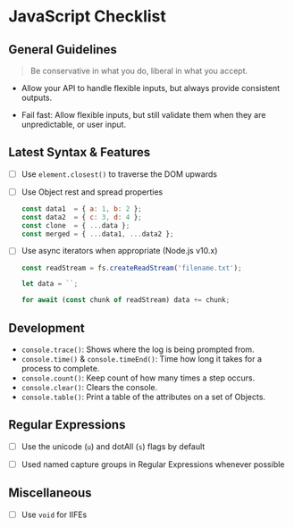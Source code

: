 # JavaScript Checklist

## General Guidelines

> Be conservative in what you do, liberal in what you accept.

- Allow your API to handle flexible inputs, but always provide consistent outputs.

- Fail fast: Allow flexible inputs, but still validate them when they are unpredictable, or user input.

## Latest Syntax & Features

- [ ] Use `element.closest()` to traverse the DOM upwards

- [ ] Use Object rest and spread properties

  ```js
  const data1  = { a: 1, b: 2 };
  const data2  = { c: 3, d: 4 };
  const clone  = { ...data };
  const merged = { ...data1, ...data2 };
  ```

- [ ] Use async iterators when appropriate (Node.js v10.x)

  ```js
  const readStream = fs.createReadStream('filename.txt');

  let data = ``;

  for await (const chunk of readStream) data += chunk;
  ```

## Development

* `console.trace()`: Shows where the log is being prompted from.
* `console.time()` & `console.timeEnd()`: Time how long it takes for a process to complete.
* `console.count()`: Keep count of how many times a step occurs.
* `console.clear()`: Clears the console.
* `console.table()`: Print a table of the attributes on a set of Objects.

## Regular Expressions

- [ ] Use the unicode (`u`) and dotAll (`s`) flags by default

- [ ] Used named capture groups in Regular Expressions whenever possible

## Miscellaneous

- [ ] Use `void` for IIFEs
